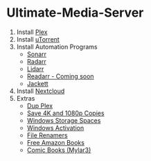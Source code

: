 # Ultimate-Media-Server

1. Install [Plex](https://github.com/Pray4Tre/Ultimate-Media-Server/wiki/Plex)
2. Install [uTorrent](https://github.com/Pray4Tre/Ultimate-Media-Server/wiki/uTorrent)
2. Install Automation Programs
   - [Sonarr](https://github.com/Pray4Tre/Ultimate-Media-Server/wiki/Sonarr)
   - [Radarr](https://github.com/Pray4Tre/Ultimate-Media-Server/wiki/Radarr)
   - [Lidarr](https://github.com/Pray4Tre/Ultimate-Media-Server/wiki/Lidarr)
   - [Readarr - Coming soon](https://github.com/Readarr/Readarr)
   - [Jackett](https://github.com/Pray4Tre/Ultimate-Media-Server/wiki/Jackett)
4. Install [Nextcloud](https://github.com/Pray4Tre/Ultimate-Media-Server/wiki/Nextcloud)
5. Extras
   - [Dup Plex](https://github.com/Pray4Tre/Ultimate-Media-Server/wiki/Dup-Plex)
   - [Save 4K and 1080p Copies](https://github.com/Pray4Tre/Ultimate-Media-Server/wiki/Save-4K-and-1080p-Copies)
   - [Windows Storage Spaces](https://github.com/Pray4Tre/Ultimate-Media-Server/wiki/Windows-Storage-Spaces)
   - [Windows Activation](https://github.com/Pray4Tre/Ultimate-Media-Server/wiki/Windows-Activation)
   - [File Renamers](https://github.com/Pray4Tre/Ultimate-Media-Server/wiki/File-Renamers)
   - [Free Amazon Books](https://github.com/Pray4Tre/Ultimate-Media-Server/wiki/Free-Amazon-Books)
   - [Comic Books (Mylar3)](https://github.com/mylar3/mylar3)
